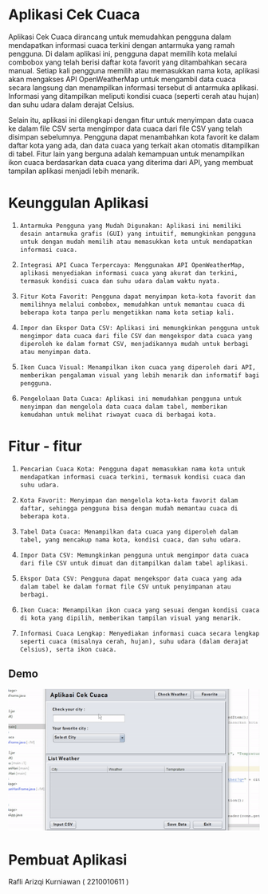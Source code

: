 # Aplikasi Cek Cuaca
 
Aplikasi Cek Cuaca dirancang untuk memudahkan pengguna dalam mendapatkan informasi cuaca terkini dengan antarmuka yang ramah pengguna. Di dalam aplikasi ini, pengguna dapat memilih kota melalui combobox yang telah berisi daftar kota favorit yang ditambahkan secara manual. Setiap kali pengguna memilih atau memasukkan nama kota, aplikasi akan mengakses API OpenWeatherMap untuk mengambil data cuaca secara langsung dan menampilkan informasi tersebut di antarmuka aplikasi. Informasi yang ditampilkan meliputi kondisi cuaca (seperti cerah atau hujan) dan suhu udara dalam derajat Celsius.

Selain itu, aplikasi ini dilengkapi dengan fitur untuk menyimpan data cuaca ke dalam file CSV serta mengimpor data cuaca dari file CSV yang telah disimpan sebelumnya. Pengguna dapat menambahkan kota favorit ke dalam daftar kota yang ada, dan data cuaca yang terkait akan otomatis ditampilkan di tabel. Fitur lain yang berguna adalah kemampuan untuk menampilkan ikon cuaca berdasarkan data cuaca yang diterima dari API, yang membuat tampilan aplikasi menjadi lebih menarik.

# Keunggulan Aplikasi

1.     Antarmuka Pengguna yang Mudah Digunakan: Aplikasi ini memiliki desain antarmuka grafis (GUI) yang intuitif, memungkinkan pengguna untuk dengan mudah memilih atau memasukkan kota untuk mendapatkan informasi cuaca.

2.     Integrasi API Cuaca Terpercaya: Menggunakan API OpenWeatherMap, aplikasi menyediakan informasi cuaca yang akurat dan terkini, termasuk kondisi cuaca dan suhu udara dalam waktu nyata.

3.     Fitur Kota Favorit: Pengguna dapat menyimpan kota-kota favorit dan memilihnya melalui combobox, memudahkan untuk memantau cuaca di beberapa kota tanpa perlu mengetikkan nama kota setiap kali.

4.     Impor dan Ekspor Data CSV: Aplikasi ini memungkinkan pengguna untuk mengimpor data cuaca dari file CSV dan mengekspor data cuaca yang diperoleh ke dalam format CSV, menjadikannya mudah untuk berbagi atau menyimpan data.

5.     Ikon Cuaca Visual: Menampilkan ikon cuaca yang diperoleh dari API, memberikan pengalaman visual yang lebih menarik dan informatif bagi pengguna.

6.     Pengelolaan Data Cuaca: Aplikasi ini memudahkan pengguna untuk menyimpan dan mengelola data cuaca dalam tabel, memberikan kemudahan untuk melihat riwayat cuaca di berbagai kota.

# Fitur - fitur

1.     Pencarian Cuaca Kota: Pengguna dapat memasukkan nama kota untuk mendapatkan informasi cuaca terkini, termasuk kondisi cuaca dan suhu udara.

2.     Kota Favorit: Menyimpan dan mengelola kota-kota favorit dalam daftar, sehingga pengguna bisa dengan mudah memantau cuaca di beberapa kota.

3.     Tabel Data Cuaca: Menampilkan data cuaca yang diperoleh dalam tabel, yang mencakup nama kota, kondisi cuaca, dan suhu udara.

4.     Impor Data CSV: Memungkinkan pengguna untuk mengimpor data cuaca dari file CSV untuk dimuat dan ditampilkan dalam tabel aplikasi.

5.     Ekspor Data CSV: Pengguna dapat mengekspor data cuaca yang ada dalam tabel ke dalam format file CSV untuk penyimpanan atau berbagi.

6.     Ikon Cuaca: Menampilkan ikon cuaca yang sesuai dengan kondisi cuaca di kota yang dipilih, memberikan tampilan visual yang menarik.

7.     Informasi Cuaca Lengkap: Menyediakan informasi cuaca secara lengkap seperti cuaca (misalnya cerah, hujan), suhu udara (dalam derajat Celsius), serta ikon cuaca.

## Demo

![App Screenshot](https://github.com/rafkrnwnworkspace/AplikasiCekCuaca/blob/59afa6c033d007d76330f82f9e3038006b94ba7d/pic/bukti.gif)


# Pembuat Aplikasi

Rafli Arizqi Kurniawan ( 2210010611 )
